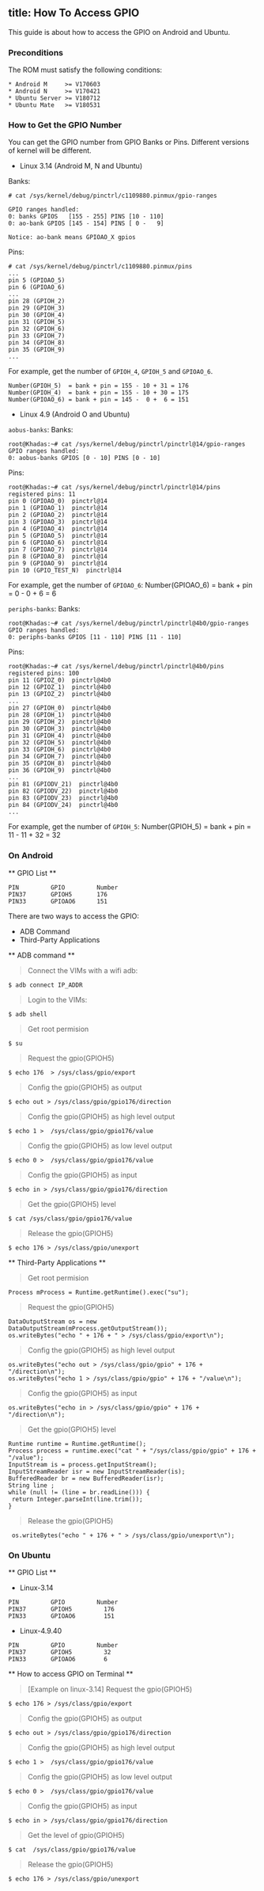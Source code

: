 title: How To Access GPIO
---

This guide is about how to access the GPIO on Android and Ubuntu.

### Preconditions
The ROM must satisfy the following conditions:
```
* Android M     >= V170603
* Android N     >= V170421
* Ubuntu Server >= V180712
* Ubuntu Mate   >= V180531
```
### How to Get the GPIO Number
You can get the GPIO number from GPIO Banks or Pins. Different versions of kernel will be different.

* Linux 3.14 (Android M, N and Ubuntu)

Banks:
```
# cat /sys/kernel/debug/pinctrl/c1109880.pinmux/gpio-ranges

GPIO ranges handled:
0: banks GPIOS   [155 - 255] PINS [10 - 110]
0: ao-bank GPIOS [145 - 154] PINS [ 0 -   9]

Notice: ao-bank means GPIOAO_X gpios
```

Pins:
```
# cat /sys/kernel/debug/pinctrl/c1109880.pinmux/pins
...
pin 5 (GPIOAO_5) 
pin 6 (GPIOAO_6) 
...
pin 28 (GPIOH_2) 
pin 29 (GPIOH_3) 
pin 30 (GPIOH_4) 
pin 31 (GPIOH_5) 
pin 32 (GPIOH_6) 
pin 33 (GPIOH_7) 
pin 34 (GPIOH_8) 
pin 35 (GPIOH_9) 
...
```

For example, get the number of `GPIOH_4`, `GPIOH_5` and `GPIOAO_6`.
```
Number(GPIOH_5)  = bank + pin = 155 - 10 + 31 = 176
Number(GPIOH_4)  = bank + pin = 155 - 10 + 30 = 175
Number(GPIOAO_6) = bank + pin = 145 -  0 +  6 = 151
```

* Linux 4.9 (Android O and Ubuntu)

`aobus-banks`:
Banks:
```
root@Khadas:~# cat /sys/kernel/debug/pinctrl/pinctrl@14/gpio-ranges 
GPIO ranges handled:
0: aobus-banks GPIOS [0 - 10] PINS [0 - 10]
```
Pins:
```
root@Khadas:~# cat /sys/kernel/debug/pinctrl/pinctrl@14/pins 
registered pins: 11
pin 0 (GPIOAO_0)  pinctrl@14
pin 1 (GPIOAO_1)  pinctrl@14
pin 2 (GPIOAO_2)  pinctrl@14
pin 3 (GPIOAO_3)  pinctrl@14
pin 4 (GPIOAO_4)  pinctrl@14
pin 5 (GPIOAO_5)  pinctrl@14
pin 6 (GPIOAO_6)  pinctrl@14
pin 7 (GPIOAO_7)  pinctrl@14
pin 8 (GPIOAO_8)  pinctrl@14
pin 9 (GPIOAO_9)  pinctrl@14
pin 10 (GPIO_TEST_N)  pinctrl@14
```

For example, get the number of `GPIOAO_6`:
Number(GPIOAO_6) = bank + pin = 0 - 0 + 6 = 6

`periphs-banks`:
Banks:
```
root@Khadas:~# cat /sys/kernel/debug/pinctrl/pinctrl@4b0/gpio-ranges
GPIO ranges handled:
0: periphs-banks GPIOS [11 - 110] PINS [11 - 110]
```
Pins:
```
root@Khadas:~# cat /sys/kernel/debug/pinctrl/pinctrl@4b0/pins 
registered pins: 100
pin 11 (GPIOZ_0)  pinctrl@4b0
pin 12 (GPIOZ_1)  pinctrl@4b0
pin 13 (GPIOZ_2)  pinctrl@4b0
...
pin 27 (GPIOH_0)  pinctrl@4b0
pin 28 (GPIOH_1)  pinctrl@4b0
pin 29 (GPIOH_2)  pinctrl@4b0
pin 30 (GPIOH_3)  pinctrl@4b0
pin 31 (GPIOH_4)  pinctrl@4b0
pin 32 (GPIOH_5)  pinctrl@4b0
pin 33 (GPIOH_6)  pinctrl@4b0
pin 34 (GPIOH_7)  pinctrl@4b0
pin 35 (GPIOH_8)  pinctrl@4b0
pin 36 (GPIOH_9)  pinctrl@4b0
...
pin 81 (GPIODV_21)  pinctrl@4b0
pin 82 (GPIODV_22)  pinctrl@4b0
pin 83 (GPIODV_23)  pinctrl@4b0
pin 84 (GPIODV_24)  pinctrl@4b0
...
```

For example, get the number of `GPIOH_5`:
Number(GPIOH_5) = bank + pin = 11 - 11 + 32 = 32

### On Android

** GPIO List **

```
PIN         GPIO         Number
PIN37       GPIOH5       176
PIN33       GPIOAO6      151
```

There are two ways to access the GPIO:

* ADB Command
* Third-Party Applications 

** ADB command **

> Connect the VIMs with a wifi adb:
```
$ adb connect IP_ADDR 
```
> Login to the VIMs:
```
$ adb shell
```
> Get root permision
```
$ su
```
> Request the gpio(GPIOH5)
```
$ echo 176  > /sys/class/gpio/export
```
> Config the gpio(GPIOH5) as  output
```
$ echo out > /sys/class/gpio/gpio176/direction
```
> Config the gpio(GPIOH5) as high level output
```
$ echo 1 >  /sys/class/gpio/gpio176/value
```
> Config  the gpio(GPIOH5) as low level output
```
$ echo 0 >  /sys/class/gpio/gpio176/value
```
> Config the gpio(GPIOH5) as input
```
$ echo in > /sys/class/gpio/gpio176/direction
```
> Get the gpio(GPIOH5) level
```
$ cat /sys/class/gpio/gpio176/value
```
> Release the gpio(GPIOH5)
```
$ echo 176 > /sys/class/gpio/unexport
```

** Third-Party Applications **

> Get root permision
```
Process mProcess = Runtime.getRuntime().exec("su");
```
> Request the gpio(GPIOH5)
```
DataOutputStream os = new DataOutputStream(mProcess.getOutputStream());
os.writeBytes("echo " + 176 + " > /sys/class/gpio/export\n");
```
> Config the gpio(GPIOH5) as high level output
```
os.writeBytes("echo out > /sys/class/gpio/gpio" + 176 + "/direction\n");
os.writeBytes("echo 1 > /sys/class/gpio/gpio" + 176 + "/value\n");
```
> Config the gpio(GPIOH5) as input
```
os.writeBytes("echo in > /sys/class/gpio/gpio" + 176 + "/direction\n");
```
> Get the gpio(GPIOH5) level
```
Runtime runtime = Runtime.getRuntime(); 
Process process = runtime.exec("cat " + "/sys/class/gpio/gpio" + 176 + "/value");  
InputStream is = process.getInputStream(); 
InputStreamReader isr = new InputStreamReader(is); 
BufferedReader br = new BufferedReader(isr); 
String line ; 
while (null != (line = br.readLine())) { 
 return Integer.parseInt(line.trim()); 
} 
```
> Release the gpio(GPIOH5)
```
 os.writeBytes("echo " + 176 + " > /sys/class/gpio/unexport\n");
```

### On Ubuntu

** GPIO List **

* Linux-3.14
```
PIN         GPIO         Number
PIN37       GPIOH5         176
PIN33       GPIOAO6        151
```
* Linux-4.9.40
```
PIN         GPIO         Number
PIN37       GPIOH5         32
PIN33       GPIOAO6        6
```

** How to access GPIO on Terminal **

> [Example on linux-3.14]
>  Request the gpio(GPIOH5)
```
$ echo 176 > /sys/class/gpio/export
```
> Config the gpio(GPIOH5) as  output
```
$ echo out > /sys/class/gpio/gpio176/direction
```
> Config the gpio(GPIOH5) as high level output
```
$ echo 1 >  /sys/class/gpio/gpio176/value
```
> Config  the gpio(GPIOH5) as low level output
```
$ echo 0 >  /sys/class/gpio/gpio176/value
```
> Config the gpio(GPIOH5) as input
```
$ echo in > /sys/class/gpio/gpio176/direction
```
> Get the level of gpio(GPIOH5)
```
$ cat  /sys/class/gpio/gpio176/value
```
> Release the gpio(GPIOH5)
```
$ echo 176 > /sys/class/gpio/unexport
```
